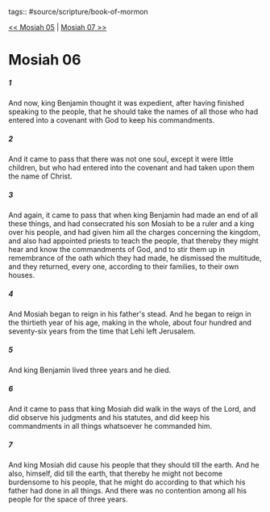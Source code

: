 tags:: #source/scripture/book-of-mormon

[<< Mosiah 05](source/scripture/book-of-mormon/08_Mosiah/Mosiah_05.md) | [Mosiah 07 >>](source/scripture/book-of-mormon/08_Mosiah/Mosiah_07.md)

# Mosiah 06

##### 1

And now, king Benjamin thought it was expedient, after having finished speaking to the people, that he should take the names of all those who had entered into a covenant with God to keep his commandments.

##### 2

And it came to pass that there was not one soul, except it were little children, but who had entered into the covenant and had taken upon them the name of Christ.

##### 3

And again, it came to pass that when king Benjamin had made an end of all these things, and had consecrated his son Mosiah to be a ruler and a king over his people, and had given him all the charges concerning the kingdom, and also had appointed priests to teach the people, that thereby they might hear and know the commandments of God, and to stir them up in remembrance of the oath which they had made, he dismissed the multitude, and they returned, every one, according to their families, to their own houses.

##### 4

And Mosiah began to reign in his father's stead. And he began to reign in the thirtieth year of his age, making in the whole, about four hundred and seventy-six years from the time that Lehi left Jerusalem.

##### 5

And king Benjamin lived three years and he died.

##### 6

And it came to pass that king Mosiah did walk in the ways of the Lord, and did observe his judgments and his statutes, and did keep his commandments in all things whatsoever he commanded him.

##### 7

And king Mosiah did cause his people that they should till the earth. And he also, himself, did till the earth, that thereby he might not become burdensome to his people, that he might do according to that which his father had done in all things. And there was no contention among all his people for the space of three years.
